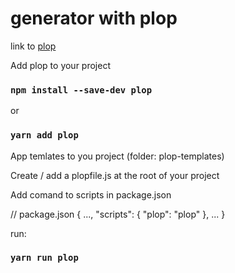 # generator with plop

link to [plop](https://plopjs.com/)

Add plop to your project

### `npm install --save-dev plop`

or

### `yarn add plop`

App temlates to you project (folder: plop-templates)

Create / add a plopfile.js at the root of your project </b>

Add comand to scripts in package.json </br>

// package.json
{
...,
"scripts": {
"plop": "plop"
},
...
}

run:

### `yarn run plop`
